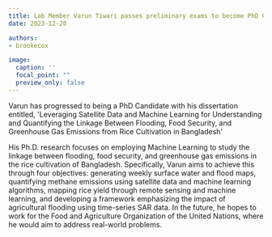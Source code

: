```yaml
---
title: Lab Member Varun Tiwari passes preliminary exams to become PhD Candidate
date: 2023-12-20

authors:
- brookecox

image:
  caption: ''
  focal_point: ""
  preview_only: false
---
```


Varun has progressed to being a PhD Candidate with his dissertation entitled, 'Leveraging Satellite Data and Machine Learning for Understanding and Quantifying the Linkage Between Flooding, Food Security, and Greenhouse Gas Emissions from Rice Cultivation in Bangladesh'

<!--more-->

His Ph.D. research focuses on employing Machine Learning to study the linkage between flooding, food security, and greenhouse gas emissions in the rice cultivation of Bangladesh. Specifically, Varun aims to achieve this through four objectives: generating weekly surface water and flood maps, quantifying methane emissions using satellite data and machine learning algorithms, mapping rice yield through remote sensing and machine learning, and developing a framework emphasizing the impact of agricultural flooding using time-series SAR data. In the future, he hopes to work for the Food and Agriculture Organization of the United Nations, where he would aim to address real-world problems.




